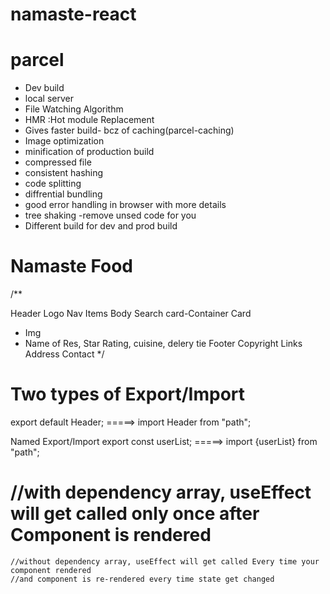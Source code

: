 # namaste-react


# parcel
- Dev build
- local server
- File Watching Algorithm
- HMR :Hot module Replacement
- Gives faster build- bcz of caching(parcel-caching)
- Image optimization
- minification of production build
- compressed file
- consistent hashing
- code splitting
- diffrential bundling
- good error handling in browser with more details
- tree shaking -remove unsed code for you
- Different build for dev and prod build

# Namaste Food
/**

Header
Logo
Nav Items
Body
Search
card-Container
Card
 - Img
 - Name of Res, Star Rating, cuisine, delery tie
Footer
Copyright
Links
Address
Contact */

# Two types of Export/Import

export default Header;  =====> import Header from "path";

Named Export/Import
export const userList;    =====> import {userList} from "path";

#  //with dependency array, useEffect will get called only once after Component is rendered
    //without dependency array, useEffect will get called Every time your component rendered 
    //and component is re-rendered every time state get changed